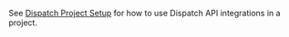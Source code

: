 See [Dispatch Project Setup](http://dispatch.databinder.net/Project+Setup.html)
for how to use Dispatch API integrations in a project.
